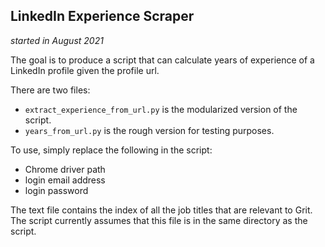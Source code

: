## LinkedIn Experience Scraper 
_started in August 2021_ 

The goal is to produce a script that can calculate years of experience of a LinkedIn profile given the profile url. 

There are two files:
- `extract_experience_from_url.py` is the modularized version of the script.
- `years_from_url.py` is the rough version for testing purposes.

To use, simply replace the following in the script:
- Chrome driver path
- login email address 
- login password 

The text file contains the index of all the job titles that are relevant to Grit. The script currently assumes that this file is in the same directory as the script. 

